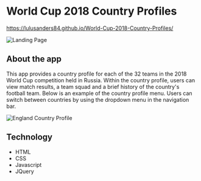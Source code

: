 # World Cup 2018 Country Profiles

https://lulusanders84.github.io/World-Cup-2018-Country-Profiles/

![Landing Page](https://github.com/lulusanders84/World-Cup-2018-Country-Profiles/blob/master/landing-page.jpg)

## About the app

This app provides a country profile for each of the 32 teams in the 2018 World Cup competition held in Russia. Within the country profile, users can view match results, a team squad and a brief history of the country's football team. Below is an example of the country profile menu. Users can switch between countries by using the dropdown menu in the navigation bar.

![England Country Profile](https://github.com/lulusanders84/World-Cup-2018-Country-Profiles/blob/master/country-profile-example.jpg)

## Technology

* HTML
* CSS
* Javascript
* JQuery
